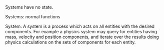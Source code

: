 Systems have no state.



Systems: normal functions

System: A system is a process which acts on all entities with the desired components. For example a physics system may query for entities having mass, velocity and position components, and iterate over the results doing physics calculations on the sets of components for each entity.